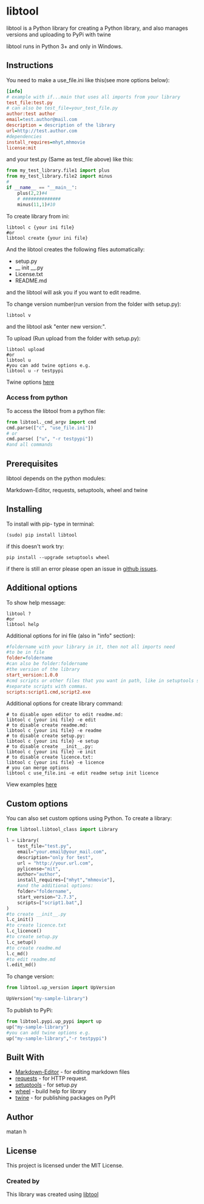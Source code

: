 # libtool


libtool is a Python library for creating a Python library,
and also manages versions and uploading to PyPi with twine

libtool runs in Python 3+ and only in Windows.
## Instructions
You need to make a
use_file.ini like this(see more options below):
```ini
[info]
# example with if...main that uses all imports from your library
test_file:test.py
# can also be test_file=your_test_file.py
author:test author
email=test.author@mail.com
description = description of the library
url=http://test.author.com
#dependencies
install_requires=mhyt,mhmovie
license:mit
```
and your test.py (Same as test_file above) like this:
```python
from my_test_library.file1 import plus
from my_test_library.file2 import minus
#
if __name__ == "__main__":
    plus(2,2)#4
    # ##############
    minus(11,1)#10
```
To create library from ini:
```
libtool c {your ini file}
#or
libtool create {your ini file}
```
And the libtool creates the following files automatically:

* setup.py
* __ init __.py
* License.txt 
* README.md

and the libtool will ask you if you want to edit readme.

To change version number(run version from the folder with setup.py):
```
libtool v
```
and the libtool ask "enter new version:".

To upload (Run upload from the folder with setup.py):
```
libtool upload
#or
libtool u
#you can add twine options e.g.
libtool u -r testpypi
```
Twine options [here](https://twine.readthedocs.io/en/latest/#twine-upload)

### Access from python
To access the libtool from a python file:
```python
from libtool._cmd_argv import cmd
cmd.parse(["c", "use_file.ini"])
# or 
cmd.parse( ["u", "-r testpypi"])
#and all commands
```
## Prerequisites
libtool depends on the python modules:

Markdown-Editor,
requests,
setuptools,
wheel
and twine

## Installing
To install with pip-
type in terminal:
```
(sudo) pip install libtool
```
if this doesn't work try:
```
pip install --upgrade setuptools wheel
```
if there is still an error please open an issue in [github issues](https://github.com/matan-h/libtool/issues).
## Additional options

To show help message:
```
libtool ?
#or
libtool help
```

Additional options for ini file (also in "info" section): 
```ini
#foldername with your library in it, then not all imports need
#to be in file
folder=foldername 
#can also be folder:foldername
#the version of the library
start_version:1.0.0
#cmd scripts or other files that you want in path, like in setuptools scripts.
#separate scripts with commas.
scripts:script1.cmd,script2.exe
```
Additional options for create library command: 
``` 
# to disable open editor to edit readme.md:
libtool c {your ini file} -e edit
# to disable create readme.md:
libtool c {your ini file} -e readme 
# to disable create setup.py:
libtool c {your ini file} -e setup
# to disable create __init__.py:
libtool c {your ini file} -e init
# to disable create licence.txt:
libtool c {your ini file} -e licence
# you can merge options
libtool c use_file.ini -e edit readme setup init licence
```
View examples [here](https://github.com/matan-h/libtool/tree/master/examples)

## Custom options
You can also set custom options using Python.
To create a library:
```python
from libtool.libtool_class import Library

l = Library(
    test_file="test.py",
    email="your.email@your_mail.com",
    description="only for test",
    url = "http://your.url.com",
    pylicense="mit",
    author="author",
    install_requires=["mhyt","mhmovie"],
    #and the additional options:
    folder="foldername",
    start_version="2.7.3",
    scripts=["script1.bat",]
)
#to create __init__.py
l.c_init()
#to create licence.txt
l.c_licence()
#to create setup.py
l.c_setup()
#to create readme.md
l.c_md()
#to edit readme.md
l.edit_md()
```
To change version:
```python
from libtool.up_version import UpVersion

UpVersion("my-sample-library")
```
To publish to PyPi:
```python
from libtool.pypi.up_pypi import up
up("my-sample-library")
#you can add twine options e.g.
up("my-sample-library","-r testpypi")
```
## Built With
* [Markdown-Editor](https://github.com/ncornette/Python-Markdown-Editor.git) - for editing markdown files
* [requests](https://requests.readthedocs.io) - for HTTP request.
* [setuptools](https://github.com/pypa/setuptools) - for setup.py
* [wheel](https://github.com/pypa/wheel) - build help for library
* [twine](https://twine.readthedocs.io/) - for publishing packages on PyPI
## Author
matan h
## License
This project is licensed under the MIT License.
### Created by
This library was created using [libtool](https://github.com/matan-h/libtool)

